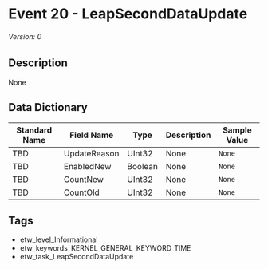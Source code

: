 # Event 20 - LeapSecondDataUpdate
###### Version: 0

## Description
None

## Data Dictionary
|Standard Name|Field Name|Type|Description|Sample Value|
|---|---|---|---|---|
|TBD|UpdateReason|UInt32|None|`None`|
|TBD|EnabledNew|Boolean|None|`None`|
|TBD|CountNew|UInt32|None|`None`|
|TBD|CountOld|UInt32|None|`None`|

## Tags
* etw_level_Informational
* etw_keywords_KERNEL_GENERAL_KEYWORD_TIME
* etw_task_LeapSecondDataUpdate